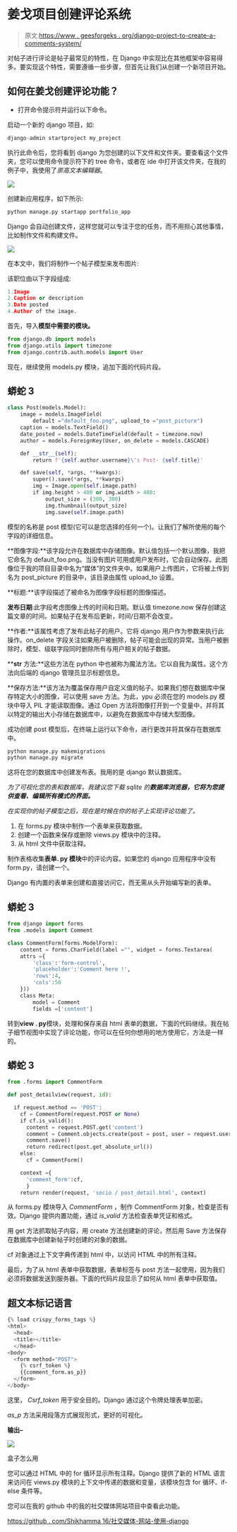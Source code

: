 # 姜戈项目创建评论系统

> 原文:[https://www . geesforgeks . org/django-project-to-create-a-comments-system/](https://www.geeksforgeeks.org/django-project-to-create-a-comments-system/)

对帖子进行评论是帖子最常见的特性，在 Django 中实现比在其他框架中容易得多。要实现这个特性，需要遵循一些步骤，但首先让我们从创建一个新项目开始。

## 如何在姜戈创建评论功能？

*   打开命令提示符并运行以下命令。

启动一个新的 django 项目，如:

```py
django-admin startproject my_project
```

执行此命令后，您将看到 django 为您创建的以下文件和文件夹。要查看这个文件夹，您可以使用命令提示符下的 tree 命令，或者在 ide 中打开该文件夹，在我的例子中，我使用了*崇高文本编辑器*。

![](img/4674c135be762a05d296c55539631592.png)

创建新应用程序，如下所示:

```py
python manage.py startapp portfolio_app
```

Django 会自动创建文件，这样您就可以专注于您的任务，而不用担心其他事情，比如制作文件和构建文件。

![](img/f8dbfd3dc5f15e22cc8a467696a3977d.png)

在本文中，我们将制作一个帖子模型来发布图片:

该职位由以下字段组成:

```py
1.Image
2.Caption or description
3.Date posted
4.Author of the image.
```

首先，导入**模型中需要的模块。**

```py
from django.db import models
from django.utils import timezone
from django.contrib.auth.models import User
```

现在，继续使用 models.py 模块，追加下面的代码片段。

## 蟒蛇 3

```py
class Post(models.Model):
    image = models.ImageField(
        default ="default_foo.png", upload_to ="post_picture")
    caption = models.TextField()
    date_posted = models.DateTimeField(default = timezone.now)
    author = models.ForeignKey(User, on_delete = models.CASCADE)

    def __str__(self):
        return f'{self.author.username}\'s Post- {self.title}'

    def save(self, *args, **kwargs):
        super().save(*args, **kwargs)
        img = Image.open(self.image.path)
        if img.height > 400 or img.width > 400:
            output_size = (300, 300)
            img.thumbnail(output_size)
            img.save(self.image.path)
```

模型的名称是 post 模型(它可以是您选择的任何一个)。让我们了解所使用的每个字段的详细信息。

**图像字段:**该字段允许在数据库中存储图像。默认值包括一个默认图像，我把它命名为 default_foo.png。当没有图片可用或用户发布时，它会自动保存。此图像位于我的项目目录中名为“媒体”的文件夹中。如果用户上传图片，它将被上传到名为 post_picture 的目录中，该目录由属性 upload_to 设置。

**标题:**该字段描述了被命名为图像字段标题的图像描述。

**发布日期**:此字段考虑图像上传的时间和日期。默认值 timezone.now 保存创建这篇文章的时间。如果帖子在发布后更新，时间/日期不会改变。

**作者:**该属性考虑了发布此帖子的用户。它将 django 用户作为参数来执行此操作。on_delete 字段关注如果用户被删除，帖子可能会出现的异常。当用户被删除时，模型、级联字段同时删除所有与用户相关的帖子数据。

**__str__ 方法:**这些方法在 python 中也被称为魔法方法。它以自我为属性。这个方法向后端的 django 管理员显示标题信息。

**保存方法:**该方法为覆盖保存用户自定义值的帖子。如果我们想在数据库中保存特定大小的图像，可以使用 save 方法。为此，ypu 必须在您的 models.py 模块中导入 PIL 才能读取图像。通过 Open 方法将图像打开到一个变量中，并将其以特定的输出大小存储在数据库中，以避免在数据库中存储大型图像。

成功创建 post 模型后，在终端上运行以下命令，进行更改并将其保存在数据库中。

```py
python manage.py makemigrations
python manage.py migrate
```

这将在您的数据库中创建发布表。我用的是 django 默认数据库。

*为了可视化您的表和数据库，我建议您下载 sqlite 的**数据库浏览器，它将为您提供查看、编辑所有模式的界面。***

*在实现你的帖子模型之后，现在是时候在你的帖子上实现评论功能了。*

1.  在 forms.py 模块中制作一个表单来获取数据。
2.  创建一个函数来保存或删除 views.py 模块中的注释。
3.  从 html 文件中获取注释。

制作表格收集**表单. py 模块**中的评论内容。如果您的 django 应用程序中没有 form.py，请创建一个。

Django 有内置的表单来创建和直接访问它，而无需从头开始编写新的表单。

## 蟒蛇 3

```py
from django import forms
from .models import Comment

class CommentForm(forms.ModelForm):
    content = forms.CharField(label ="", widget = forms.Textarea(
    attrs ={
        'class':'form-control',
        'placeholder':'Comment here !',
        'rows':4,
        'cols':50
    }))
    class Meta:
        model = Comment
        fields =['content']
```

转到**view . py**模块，处理和保存来自 html 表单的数据，下面的代码继续。我在帖子细节视图中实现了评论功能，你可以在任何你想用的地方使用它，方法是一样的。

## 蟒蛇 3

```py
from .forms import CommentForm

def post_detailview(request, id):

  if request.method == 'POST':
    cf = CommentForm(request.POST or None)
    if cf.is_valid():
      content = request.POST.get('content')
      comment = Comment.objects.create(post = post, user = request.user, content = content)
      comment.save()
      return redirect(post.get_absolute_url())
    else:
      cf = CommentForm()

    context ={
      'comment_form':cf,
      }
    return render(request, 'socio / post_detail.html', context)
```

从 forms.py 模块导入 *CommentForm* ，制作 CommentForm 对象，检查是否有效。Django 提供内置功能，通过 *is_valid* 方法检查表单凭证和格式。

用 get 方法抓取帖子内容，用 create 方法创建新的评论，然后用 Save 方法保存在数据库中创建新帖子时创建的对象的数据。

cf 对象通过上下文字典传递到 html 中，以访问 HTML 中的所有注释。

最后，为了从 html 表单中获取数据，表单标签与 post 方法一起使用，因为我们必须将数据发送到服务器。下面的代码片段显示了如何从 html 表单中获取值。

## 超文本标记语言

```py
{% load crispy_forms_tags %}
<html>
  <head>
  <title></title>
  </head>
<body> 
  <form method="POST">
    {% csrf_token %}
    {{comment_form.as_p}}
  </form>
</body>
```

这里， *Csrf_token* 用于安全目的。Django 通过这个令牌处理表单加密。

*as_p* 方法采用段落方式展现形式，更好的可视化。

**输出–**

[![](img/14e8f7eee5efc479283ab0b8c5298b1f.png)](https://media.geeksforgeeks.org/wp-content/uploads/20200608014818/gfgimg-300x117.PNG)

盒子怎么用

您可以通过 HTML 中的 for 循环显示所有注释。Django 提供了新的 HTML 语言来访问在 views.py 模块的上下文中传递的数据和变量，该模块包含 for 循环、if-else 条件等。

您可以在我的 github 中的我的社交媒体网站项目中查看此功能。

[https://github . com/Shikhamma 16/社交媒体-网站-使用-django](https://github.com/Shikharm16/social-media-site-using-django)